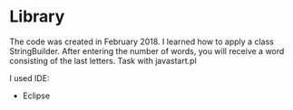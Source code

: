 # Library

The code was created in February 2018. I learned how to apply a class StringBuilder.
After entering the number of words, you will receive a word consisting of the last letters. 
Task with javastart.pl

I used IDE:
- Eclipse